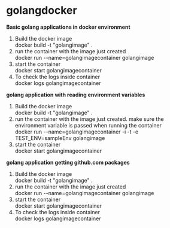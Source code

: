 # golangdocker

<b>Basic golang applications in docker environment </b>

1. Build the docker image <br>
  docker build -t "golangimage" . <br>
2. run the container with the image just created <br>
  docker run --name=golangimagecontainer golangimage <br>
3. start the container <br>
  docker start golangimagecontainer <br>
4. To check the logs inside container <br>
  docker logs golangimagecontainer <br>
  

<b>golang application with reading environment variables </b>
  
 1. Build the docker image <br>
  docker build -t "golangimage" . <br>
 2. run the container with the image just created. make sure the environment variable is passed when running the container <br>
  docker run --name=golangimagecontainer -i -t -e TEST_ENV=sampleEnv golangimage <br>
 3. start the container <br>
  docker start golangimagecontainer <br>

<b>golang application getting github.com packages </b>


1. Build the docker image <br>
  docker build -t "golangimage" . <br>
2. run the container with the image just created <br>
  docker run --name=golangimagecontainer golangimage <br>
3. start the container <br>
  docker start golangimagecontainer <br>
4. To check the logs inside container <br>
  docker logs golangimagecontainer <br>
  

